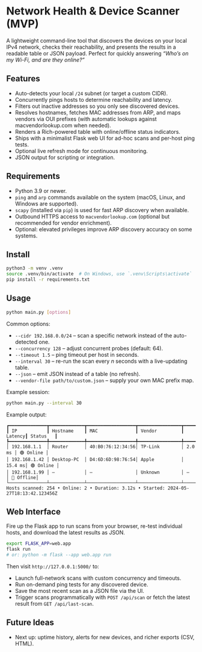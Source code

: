 # Network Health & Device Scanner (MVP)

A lightweight command-line tool that discovers the devices on your local IPv4 network, checks their reachability, and presents the results in a readable table or JSON payload. Perfect for quickly answering _“Who’s on my Wi-Fi, and are they online?”_

## Features

- Auto-detects your local `/24` subnet (or target a custom CIDR).
- Concurrently pings hosts to determine reachability and latency.
- Filters out inactive addresses so you only see discovered devices.
- Resolves hostnames, fetches MAC addresses from ARP, and maps vendors via OUI prefixes (with automatic lookups against macvendorlookup.com when needed).
- Renders a Rich-powered table with online/offline status indicators.
- Ships with a minimalist Flask web UI for ad-hoc scans and per-host ping tests.
- Optional live refresh mode for continuous monitoring.
- JSON output for scripting or integration.

## Requirements

- Python 3.9 or newer.
- `ping` and `arp` commands available on the system (macOS, Linux, and Windows are supported).
- `scapy` (installed via `pip`) is used for fast ARP discovery when available.
- Outbound HTTPS access to `macvendorlookup.com` (optional but recommended for vendor enrichment).
- Optional: elevated privileges improve ARP discovery accuracy on some systems.

## Install

```bash
python3 -m venv .venv
source .venv/bin/activate  # On Windows, use `.venv\Scripts\activate`
pip install -r requirements.txt
```

## Usage

```bash
python main.py [options]
```

Common options:

- `--cidr 192.168.0.0/24` – scan a specific network instead of the auto-detected one.
- `--concurrency 128` – adjust concurrent probes (default: 64).
- `--timeout 1.5` – ping timeout per host in seconds.
- `--interval 30` – re-run the scan every _n_ seconds with a live-updating table.
- `--json` – emit JSON instead of a table (no refresh).
- `--vendor-file path/to/custom.json` – supply your own MAC prefix map.

Example session:

```bash
python main.py --interval 30
```

Example output:

```
┏━━━━━━━━━━━━━━┳━━━━━━━━━━━━━┳━━━━━━━━━━━━━━━━━━┳━━━━━━━━━━━━━━━━┳━━━━━━━━┳━━━━━━━━━━┓
┃ IP           ┃ Hostname    ┃ MAC              ┃ Vendor         ┃ Latency┃ Status   ┃
┡━━━━━━━━━━━━━━╇━━━━━━━━━━━━━╇━━━━━━━━━━━━━━━━━━╇━━━━━━━━━━━━━━━━╇━━━━━━━━╇━━━━━━━━━━┩
│ 192.168.1.1  │ Router      │ 40:B0:76:12:34:56│ TP-Link        │ 2.0 ms │ 🟢 Online │
│ 192.168.1.42 │ Desktop-PC  │ D4:6D:6D:98:76:54│ Apple          │ 15.4 ms│ 🟢 Online │
│ 192.168.1.99 │ —           │ —                │ Unknown        │ —      │ 🔴 Offline│
└──────────────┴─────────────┴──────────────────┴────────────────┴────────┴──────────┘
Hosts scanned: 254 • Online: 2 • Duration: 3.12s • Started: 2024-05-27T18:13:42.123456Z
```

## Web Interface

Fire up the Flask app to run scans from your browser, re-test individual hosts, and download the latest results as JSON.

```bash
export FLASK_APP=web.app
flask run
# or: python -m flask --app web.app run
```

Then visit `http://127.0.0.1:5000/` to:

- Launch full-network scans with custom concurrency and timeouts.
- Run on-demand ping tests for any discovered device.
- Save the most recent scan as a JSON file via the UI.
- Trigger scans programmatically with `POST /api/scan` or fetch the latest result from `GET /api/last-scan`.

## Future Ideas
- Next up: uptime history, alerts for new devices, and richer exports (CSV, HTML).
